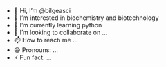 - 👋 Hi, I’m @bilgeasci
- 👀 I’m interested in  biochemistry and biotechnology 
- 🌱 I’m currently learning python
- 💞️ I’m looking to collaborate on ...
- 📫 How to reach me ...
- 😄 Pronouns: ...
- ⚡ Fun fact: ...

<!---
bilgeasci/bilgeasci is a ✨ special ✨ repository because its `README.md` (this file) appears on your GitHub profile.
You can click the Preview link to take a look at your changes.
--->
